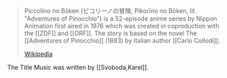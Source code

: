 
> Piccolino no Bōken (ピコリーノの冒険, Pikorīno no Bōken, lit. "Adventures of Pinocchio") 
> is a 52-episode anime series by Nippon Animation first aired in 1976 
> which was created in coproduction with the [[ZDF]] and [[ORF]]. 
> The story is based on the novel The [[Adventures of Pinocchio]] (1883) by Italian author [[Carlo Collodi]].
>
> [Wikipedia](https://en.wikipedia.org/wiki/Piccolino%20no%20B%C5%8Dken)


The Title Music was written by [[Svoboda,Karel]]. 

